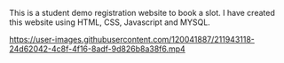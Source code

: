 This is a student demo registration website to book a slot. I have created this website using HTML, CSS, Javascript and MYSQL.

https://user-images.githubusercontent.com/120041887/211943118-24d62042-4c8f-4f16-8adf-9d826b8a38f6.mp4

